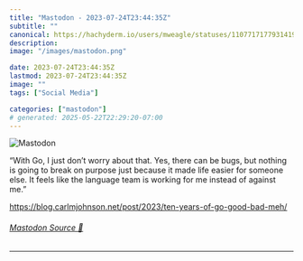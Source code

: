 ```yaml
---
title: "Mastodon - 2023-07-24T23:44:35Z"
subtitle: ""
canonical: https://hachyderm.io/users/mweagle/statuses/110771717793141940
description:
image: "/images/mastodon.png"

date: 2023-07-24T23:44:35Z
lastmod: 2023-07-24T23:44:35Z
image: ""
tags: ["Social Media"]

categories: ["mastodon"]
# generated: 2025-05-22T22:29:20-07:00
---
```

![Mastodon](/images/mastodon.png)

<p>“With Go, I just don’t worry about that. Yes, there can be bugs, but nothing is going to break on purpose just because it made life easier for someone else. It feels like the language team is working for me instead of against me.”</p><p><a href="https://blog.carlmjohnson.net/post/2023/ten-years-of-go-good-bad-meh/" target="_blank" rel="nofollow noopener noreferrer" translate="no"><span class="invisible">https://</span><span class="ellipsis">blog.carlmjohnson.net/post/202</span><span class="invisible">3/ten-years-of-go-good-bad-meh/</span></a></p>


###### [Mastodon Source 🐘](https://hachyderm.io/@mweagle/110771717793141940)

___
